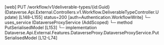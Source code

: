 [web] PUT /workflow/v1/deliverable-types/{id:Guid}  (Dataverse.Api.External.Controllers.v1.Workflow.DeliverableTypeController.Update)  [L148–L155] status=200 [auth=Authentication.WorkflowWrite]
  └─ uses_service IDataverseProxyService (AddScoped)
    └─ method PutSerialisedModel [L153]
      └─ implementation Dataverse.Api.External.Features.DataverseProxy.DataverseProxyService.PutSerialisedModel [L12-L74]

